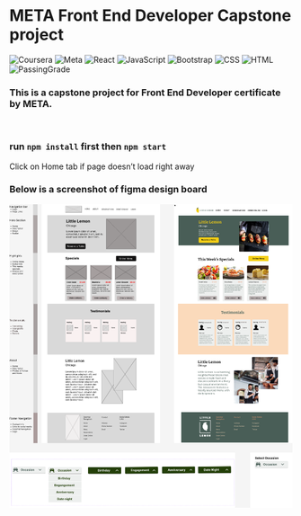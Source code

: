 # META Front End Developer Capstone project

![Coursera](https://img.shields.io/badge/Coursera-0747a6?style=flat&logo=coursera&logoColor=white)
![Meta](https://img.shields.io/badge/Meta-e2e2e2?style=flat&logo=meta&logoColor=0668E1)
![React](https://img.shields.io/badge/React-28242c?style=flat&logo=react&logoColor=61DAFB)
![JavaScript](https://img.shields.io/badge/JavaScript-222222?style=flat&logo=javascript&logoColor=F7DF1E)
![Bootstrap](https://img.shields.io/badge/Bootstrap-7952B3?style=flat&logo=bootstrap&logoColor=white)
![CSS](https://img.shields.io/badge/CSS-1572B6?style=flat&logo=css3&logoColor=white)
![HTML](https://img.shields.io/badge/HTML-E34F26?style=flat&logo=html5&logoColor=white)
![PassingGrade](https://img.shields.io/badge/Grading%20criteria-Passing-brightgreen)
&nbsp;


### This is a capstone project for Front End Developer certificate by META.  
&nbsp; 

### run `npm install` first then `npm start`

Click on Home tab if page doesn’t load right away


### Below is a screenshot of figma design board
![FigmaBoard](/screenshots/LittleLemonCapstone.png)
